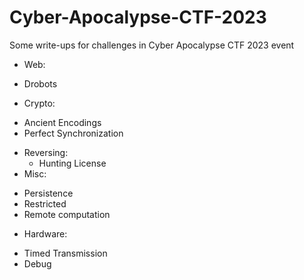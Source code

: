# Cyber-Apocalypse-CTF-2023
Some write-ups for challenges in Cyber Apocalypse CTF 2023 event


* Web:
 - Drobots
* Crypto:
 - Ancient Encodings
 - Perfect Synchronization
* Reversing:
  - Hunting License
* Misc:
 - Persistence 
 - Restricted 
 - Remote computation
* Hardware:
 - Timed Transmission
 - Debug
